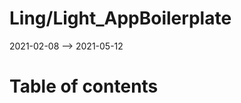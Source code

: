 Ling/Light_AppBoilerplate
================
2021-02-08 --> 2021-05-12




Table of contents
===========





